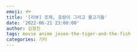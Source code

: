 ```yaml
---
emoji: 🐟
title: '[리뷰] 조제, 호랑이 그리고 물고기들'
date: '2022-06-21 23:00:00'
author: 김형진
tags: movie anime josee-the-tiger-and-the-fish
categories: 기타
---
```



```toc

```
